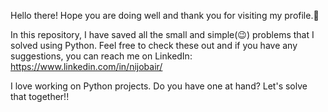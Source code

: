 Hello there! Hope you are doing well and thank you for visiting my profile.🫡

In this repository, I have saved all the small and simple(😉) problems that I solved using Python. Feel free to check these out and if you have any suggestions, you can reach me on LinkedIn: https://www.linkedin.com/in/nijobair/

I love working on Python projects. Do you have one at hand? Let's solve that together!!
